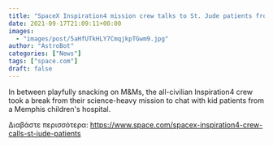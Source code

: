 ```yaml
---
title: "SpaceX Inspiration4 mission crew talks to St. Jude patients from space (video)"
date: 2021-09-17T21:09:11+00:00
images:
  - "images/post/5aHfUTkHLY7CmqjkpTGwm9.jpg"
author: "AstroBot"
categories: ["News"]
tags: ["space.com"]
draft: false
---
```


In between playfully snacking on M&Ms, the all-civilian Inspiration4 crew took a break from their science-heavy mission to chat with kid patients from a Memphis children's hospital. 

Διαβάστε περισσότερα: https://www.space.com/spacex-inspiration4-crew-calls-st-jude-patients
